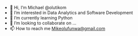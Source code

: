 - 👋 Hi, I’m Michael @olutikom
- 👀 I’m interested in Data Analytics and Software Development
- 🌱 I’m currently learning Python
- 💞️ I’m looking to collaborate on ...
- 📫 How to reach me Mikeolufunwa@gmail.com

<!---
olutikom/olutikom is a ✨ special ✨ repository because its `README.md` (this file) appears on your GitHub profile.
You can click the Preview link to take a look at your changes.
--->
